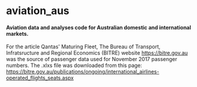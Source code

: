 # aviation_aus
#### Aviation data and analyses code for Australian domestic and international markets.

For the article Qantas' Maturing Fleet, The Bureau of Transport, Infratsructure and Regional Economics (BITRE) website https://bitre.gov.au was the source of passenger data used for November 2017 passenger numbers. The .xlxs file was downloaded from this page: https://bitre.gov.au/publications/ongoing/international_airlines-operated_flights_seats.aspx

